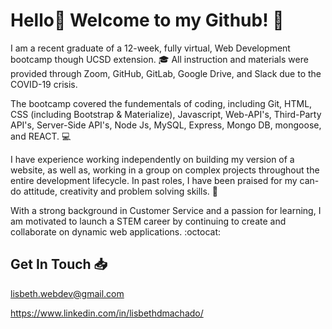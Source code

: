 # Hello👋 Welcome to my Github! :rocket:

I am a recent graduate of a 12-week, fully virtual, Web Development bootcamp though UCSD extension. :mortar_board: All instruction and materials were provided through Zoom, GitHub, GitLab, Google Drive, and Slack due to the COVID-19 crisis.

The bootcamp covered the fundementals of coding, including Git, HTML, CSS (including Bootstrap & Materialize), Javascript, Web-API's, Third-Party API's, Server-Side API's, Node Js, MySQL, Express, Mongo DB, mongoose, and REACT. :computer:

I have experience working independently on building my version of a website, as well as, working in a group on complex projects throughout the entire development lifecycle. In past roles, I have been praised for my can-do attitude, creativity and problem solving skills. :thought_balloon:

With a strong background in Customer Service and a passion for learning, I am motivated to launch a STEM career by continuing to create and collaborate on dynamic web applications. :octocat:

## Get In Touch :inbox_tray:
lisbeth.webdev@gmail.com

https://www.linkedin.com/in/lisbethdmachado/



<!--
**lisbethmachado/lisbethmachado** is a ✨ _special_ ✨ repository because its `README.md` (this file) appears on your GitHub profile.

Here are some ideas to get you started:

- 🔭 I’m currently working on ...
- 🌱 I’m currently learning ...
- 👯 I’m looking to collaborate on ...
- 🤔 I’m looking for help with ...
- 💬 Ask me about ...
- 📫 How to reach me: ...
- 😄 Pronouns: ...
- ⚡ Fun fact: ...
-->
